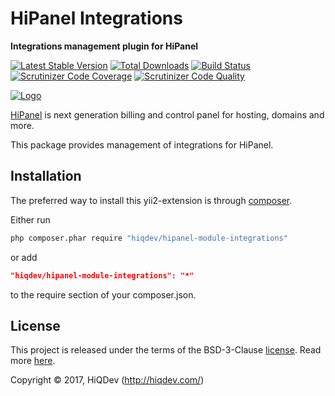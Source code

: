 # HiPanel Integrations

**Integrations management plugin for HiPanel**

[![Latest Stable Version](https://poser.pugx.org/hiqdev/hipanel-module-integrations/v/stable)](https://packagist.org/packages/hiqdev/hipanel-module-integrations)
[![Total Downloads](https://poser.pugx.org/hiqdev/hipanel-module-integrations/downloads)](https://packagist.org/packages/hiqdev/hipanel-module-integrations)
[![Build Status](https://img.shields.io/travis/hiqdev/hipanel-module-integrations.svg)](https://travis-ci.org/hiqdev/hipanel-module-integrations)
[![Scrutinizer Code Coverage](https://img.shields.io/scrutinizer/coverage/g/hiqdev/hipanel-module-integrations.svg)](https://scrutinizer-ci.com/g/hiqdev/hipanel-module-integrations/)
[![Scrutinizer Code Quality](https://img.shields.io/scrutinizer/g/hiqdev/hipanel-module-integrations.svg)](https://scrutinizer-ci.com/g/hiqdev/hipanel-module-integrations/)

[![Logo](https://raw.githubusercontent.com/hiqdev/hipanel-core/master/docs/logo.png)](https://hipanel.com/)

[HiPanel] is next generation billing and control panel for hosting, domains and more.

This package provides management of integrations for HiPanel.

[HiPanel]: https://hipanel.com/

## Installation

The preferred way to install this yii2-extension is through [composer](http://getcomposer.org/download/).

Either run

```sh
php composer.phar require "hiqdev/hipanel-module-integrations"
```

or add

```json
"hiqdev/hipanel-module-integrations": "*"
```

to the require section of your composer.json.

## License

This project is released under the terms of the BSD-3-Clause [license](LICENSE).
Read more [here](http://choosealicense.com/licenses/bsd-3-clause).

Copyright © 2017, HiQDev (http://hiqdev.com/)
